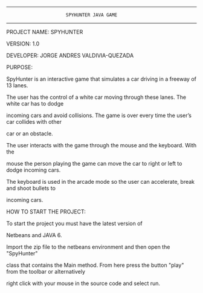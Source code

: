 ****************************************************************************


                          SPYHUNTER JAVA GAME


*****************************************************************************

PROJECT NAME: SPYHUNTER

VERSION: 1.0

DEVELOPER: JORGE ANDRES VALDIVIA-QUEZADA

PURPOSE: 

SpyHunter is an interactive game that simulates a car driving in a freeway of 13 lanes. 

The user has the control of a white car moving through these lanes. The white car has to dodge 

incoming cars and avoid collisions. The game is over every time the user’s car collides with other 

car or an obstacle.

The user interacts with the game through the mouse and the keyboard. With the 

mouse the person playing the game can move the car to right or left to dodge incoming cars. 

The keyboard is used in the arcade mode so the user can accelerate, break and shoot bullets to 

incoming cars.

HOW TO START THE PROJECT:

To start the project you must have the latest version of 

Netbeans and JAVA 6.

Import the zip file to the netbeans environment and then open the "SpyHunter" 

class that contains the Main method. From here press the button "play" from the toolbar or alternatively 

right click with your mouse in the source code and select run. 
